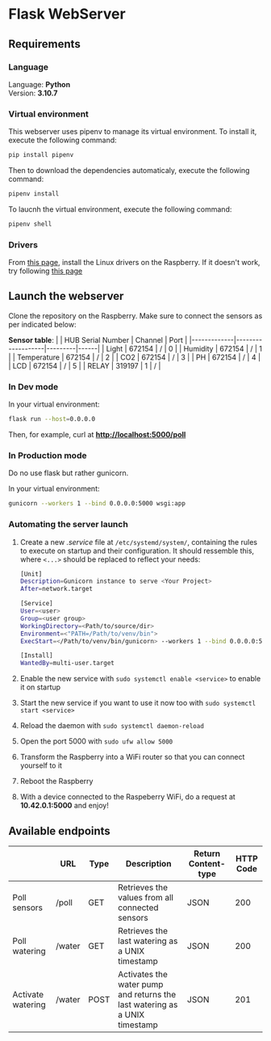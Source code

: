 # Flask WebServer

## Requirements

### Language

Language: **Python**  
Version: **3.10.7**

### Virtual environment

This webserver uses pipenv to manage its virtual environment. To install it, execute the following command:

```bash
pip install pipenv
```

Then to download the dependencies automaticaly, execute the following command:

```bash
pipenv install
```

To laucnh the virtual environment, execute the following command:

```bash
pipenv shell
```

### Drivers

From [this page](https://www.phidgets.com/docs/Language_-_Python), install the Linux drivers on the Raspberry. If it doesn't work, try following [this page](https://artisan-roasterscope.blogspot.com/2017/01/connecting-phidgets-on-linux.html)

## Launch the webserver

Clone the repository on the Raspberry. Make sure to connect the sensors as per indicated below:

**Sensor table**:
|             | HUB Serial Number | Channel | Port |
|-------------|-------------------|---------|------|
| Light       | 672154            | /       | 0    |
| Humidity    | 672154            | /       | 1    |
| Temperature | 672154            | /       | 2    |
| CO2         | 672154            | /       | 3    |
| PH          | 672154            | /       | 4    |
| LCD         | 672154            | /       | 5    |
| RELAY       | 319197            | 1       | /    |

### In Dev mode

In your virtual environment:

```bash
flask run --host=0.0.0.0
```

Then, for example, curl at **<http://localhost:5000/poll>**

### In Production mode

Do no use flask but rather gunicorn.

In your virtual environment:

```bash
gunicorn --workers 1 --bind 0.0.0.0:5000 wsgi:app
```

### Automating the server launch

1. Create a new *.service* file at `/etc/systemd/system/`, containing the rules to execute on startup and their configuration. It should ressemble this, where `<...>` should be replaced to reflect your needs:

    ```bash
    [Unit]
    Description=Gunicorn instance to serve <Your Project>
    After=network.target

    [Service]
    User=<user>
    Group=<user group>
    WorkingDirectory=<Path/to/source/dir>
    Environment=<"PATH=/Path/to/venv/bin">
    ExecStart=</Path/to/venv/bin/gunicorn> --workers 1 --bind 0.0.0.0:5000 wsgi:app &

    [Install]
    WantedBy=multi-user.target
    ```

2. Enable the new service with `sudo systemctl enable <service>` to enable it on startup
3. Start the new service if you want to use it now too with `sudo systemctl start <service>`
4. Reload the daemon with `sudo systemctl daemon-reload`
5. Open the port 5000 with `sudo ufw allow 5000`
6. Transform the Raspberry into a WiFi router so that you can connect yourself to it
7. Reboot the Raspberry
8. With a device connected to the Raspeberry WiFi, do a request at **10.42.0.1:5000** and enjoy!

## Available endpoints

|                   | URL    | Type | Description                                                                | Return Content-type | HTTP Code |
|-------------------|--------|------|----------------------------------------------------------------------------|---------------------|-----------|
| Poll sensors      | /poll  | GET  | Retrieves the values from all connected sensors                            | JSON                | 200       |
| Poll watering     | /water | GET  | Retrieves the last watering as a UNIX timestamp                            | JSON                | 200       |
| Activate watering | /water | POST | Activates the water pump and returns the last watering as a UNIX timestamp | JSON                | 201       |
